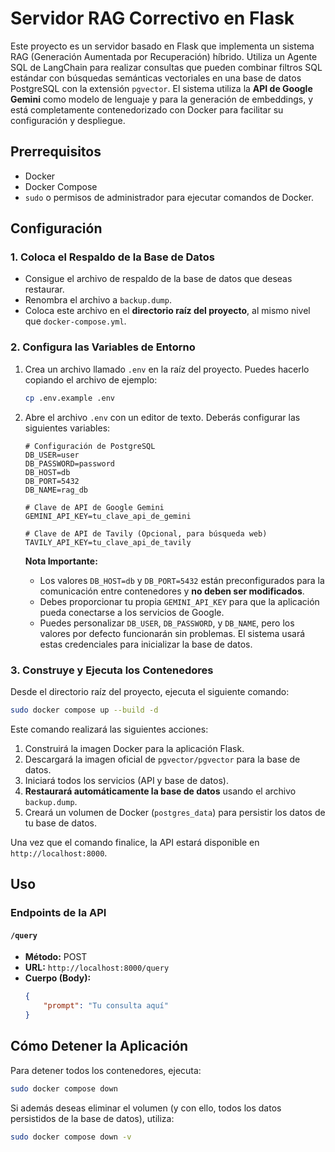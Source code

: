 # Servidor RAG Correctivo en Flask

Este proyecto es un servidor basado en Flask que implementa un sistema RAG (Generación Aumentada por Recuperación) híbrido. Utiliza un Agente SQL de LangChain para realizar consultas que pueden combinar filtros SQL estándar con búsquedas semánticas vectoriales en una base de datos PostgreSQL con la extensión `pgvector`. El sistema utiliza la **API de Google Gemini** como modelo de lenguaje y para la generación de embeddings, y está completamente contenedorizado con Docker para facilitar su configuración y despliegue.

## Prerrequisitos

-   Docker
-   Docker Compose
-   `sudo` o permisos de administrador para ejecutar comandos de Docker.

## Configuración

### 1. Coloca el Respaldo de la Base de Datos

-   Consigue el archivo de respaldo de la base de datos que deseas restaurar.
-   Renombra el archivo a `backup.dump`.
-   Coloca este archivo en el **directorio raíz del proyecto**, al mismo nivel que `docker-compose.yml`.

### 2. Configura las Variables de Entorno

1.  Crea un archivo llamado `.env` en la raíz del proyecto. Puedes hacerlo copiando el archivo de ejemplo:
    ```bash
    cp .env.example .env
    ```
2.  Abre el archivo `.env` con un editor de texto. Deberás configurar las siguientes variables:

    ```
    # Configuración de PostgreSQL
    DB_USER=user
    DB_PASSWORD=password
    DB_HOST=db
    DB_PORT=5432
    DB_NAME=rag_db

    # Clave de API de Google Gemini
    GEMINI_API_KEY=tu_clave_api_de_gemini

    # Clave de API de Tavily (Opcional, para búsqueda web)
    TAVILY_API_KEY=tu_clave_api_de_tavily
    ```
    **Nota Importante:**
    -   Los valores `DB_HOST=db` y `DB_PORT=5432` están preconfigurados para la comunicación entre contenedores y **no deben ser modificados**.
    -   Debes proporcionar tu propia `GEMINI_API_KEY` para que la aplicación pueda conectarse a los servicios de Google.
    -   Puedes personalizar `DB_USER`, `DB_PASSWORD`, y `DB_NAME`, pero los valores por defecto funcionarán sin problemas. El sistema usará estas credenciales para inicializar la base de datos.

### 3. Construye y Ejecuta los Contenedores

Desde el directorio raíz del proyecto, ejecuta el siguiente comando:

```bash
sudo docker compose up --build -d
```

Este comando realizará las siguientes acciones:
1.  Construirá la imagen Docker para la aplicación Flask.
2.  Descargará la imagen oficial de `pgvector/pgvector` para la base de datos.
3.  Iniciará todos los servicios (API y base de datos).
4.  **Restaurará automáticamente la base de datos** usando el archivo `backup.dump`.
5.  Creará un volumen de Docker (`postgres_data`) para persistir los datos de tu base de datos.

Una vez que el comando finalice, la API estará disponible en `http://localhost:8000`.

## Uso

### Endpoints de la API

#### `/query`

-   **Método:** POST
-   **URL:** `http://localhost:8000/query`
-   **Cuerpo (Body):**
    ```json
    {
        "prompt": "Tu consulta aquí"
    }
    ```

## Cómo Detener la Aplicación

Para detener todos los contenedores, ejecuta:

```bash
sudo docker compose down
```

Si además deseas eliminar el volumen (y con ello, todos los datos persistidos de la base de datos), utiliza:
```bash
sudo docker compose down -v
```
